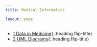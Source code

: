 ```yaml
---
title: Medical Informatics

layout: page
---
```


* [1 Data in Medicine]{:.heading.flip-title}
* [2 UML Diagrams]{:.heading.flip-title}

[1 Data in Medicine]: mi1.md
[2 UML Diagrams]: mi2.md
